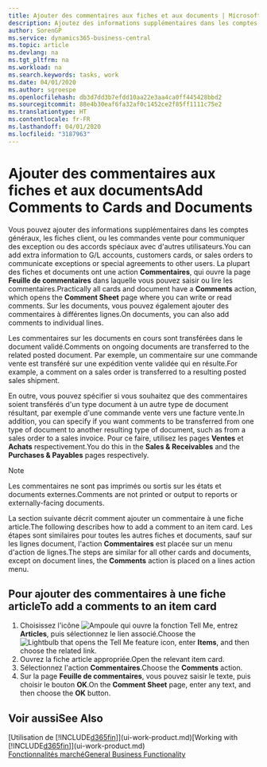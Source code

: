 ```yaml
---
title: Ajouter des commentaires aux fiches et aux documents | Microsoft Docs
description: Ajoutez des informations supplémentaires dans les comptes, les fiches client, ou les commandes vente pour communiquer des accords, tels qu'un prix spécial ou un mode de livraison, pour d'autres utilisateurs.
author: SorenGP
ms.service: dynamics365-business-central
ms.topic: article
ms.devlang: na
ms.tgt_pltfrm: na
ms.workload: na
ms.search.keywords: tasks, work
ms.date: 04/01/2020
ms.author: sgroespe
ms.openlocfilehash: db3d7dd3b7efdd10aa22e3aa4ca0ff445428bbd2
ms.sourcegitcommit: 88e4b30eaf6fa32af0c1452ce2f85ff1111c75e2
ms.translationtype: HT
ms.contentlocale: fr-FR
ms.lasthandoff: 04/01/2020
ms.locfileid: "3187963"
---
```

# <a name="add-comments-to-cards-and-documents"></a><span data-ttu-id="54e38-103">Ajouter des commentaires aux fiches et aux documents</span><span class="sxs-lookup"><span data-stu-id="54e38-103">Add Comments to Cards and Documents</span></span>
<span data-ttu-id="54e38-104">Vous pouvez ajouter des informations supplémentaires dans les comptes généraux, les fiches client, ou les commandes vente pour communiquer des exception ou des accords spéciaux avec d'autres utilisateurs.</span><span class="sxs-lookup"><span data-stu-id="54e38-104">You can add extra information to G/L accounts, customers cards, or sales orders to communicate exceptions or special agreements to other users.</span></span>
<span data-ttu-id="54e38-105">La plupart des fiches et documents ont une action **Commentaires**, qui ouvre la page **Feuille de commentaires** dans laquelle vous pouvez saisir ou lire les commentaires.</span><span class="sxs-lookup"><span data-stu-id="54e38-105">Practically all cards and document have a **Comments** action, which opens the **Comment Sheet** page where you can write or read comments.</span></span> <span data-ttu-id="54e38-106">Sur les documents, vous pouvez également ajouter des commentaires à différentes lignes.</span><span class="sxs-lookup"><span data-stu-id="54e38-106">On documents, you can also add comments to individual lines.</span></span>

<span data-ttu-id="54e38-107">Les commentaires sur les documents en cours sont transférées dans le document validé.</span><span class="sxs-lookup"><span data-stu-id="54e38-107">Comments on ongoing documents are transferred to the related posted document.</span></span> <span data-ttu-id="54e38-108">Par exemple, un commentaire sur une commande vente est transféré sur une expédition vente validée qui en résulte.</span><span class="sxs-lookup"><span data-stu-id="54e38-108">For example, a comment on a sales order is transferred to a resulting posted sales shipment.</span></span>

<span data-ttu-id="54e38-109">En outre, vous pouvez spécifier si vous souhaitez que des commentaires soient transférés d'un type document à un autre type de document résultant, par exemple d'une commande vente vers une facture vente.</span><span class="sxs-lookup"><span data-stu-id="54e38-109">In addition, you can specify if you want comments to be transferred from one type of document to another resulting type of document, such as from a sales order to a sales invoice.</span></span> <span data-ttu-id="54e38-110">Pour ce faire, utilisez les pages **Ventes** et **Achats** respectivement.</span><span class="sxs-lookup"><span data-stu-id="54e38-110">You do this in the **Sales & Receivables** and the **Purchases & Payables** pages respectively.</span></span>

> [!NOTE]
> <span data-ttu-id="54e38-111">Les commentaires ne sont pas imprimés ou sortis sur les états et documents externes.</span><span class="sxs-lookup"><span data-stu-id="54e38-111">Comments are not printed or output to reports or externally-facing documents.</span></span>

<span data-ttu-id="54e38-112">La section suivante décrit comment ajouter un commentaire à une fiche article.</span><span class="sxs-lookup"><span data-stu-id="54e38-112">The following describes how to add a comment to an item card.</span></span> <span data-ttu-id="54e38-113">Les étapes sont similaires pour toutes les autres fiches et documents, sauf sur les lignes document, l'action **Commentaires** est placée sur un menu d'action de lignes.</span><span class="sxs-lookup"><span data-stu-id="54e38-113">The steps are similar for all other cards and documents, except on document lines, the **Comments** action is placed on a lines action menu.</span></span>

## <a name="to-add-a-comments-to-an-item-card"></a><span data-ttu-id="54e38-114">Pour ajouter des commentaires à une fiche article</span><span class="sxs-lookup"><span data-stu-id="54e38-114">To add a comments to an item card</span></span>
1. <span data-ttu-id="54e38-115">Choisissez l'icône ![Ampoule qui ouvre la fonction Tell Me](media/ui-search/search_small.png "Dites-moi ce que vous voulez faire"), entrez **Articles**, puis sélectionnez le lien associé.</span><span class="sxs-lookup"><span data-stu-id="54e38-115">Choose the ![Lightbulb that opens the Tell Me feature](media/ui-search/search_small.png "Tell me what you want to do") icon, enter **Items**, and then choose the related link.</span></span>
2. <span data-ttu-id="54e38-116">Ouvrez la fiche article appropriée.</span><span class="sxs-lookup"><span data-stu-id="54e38-116">Open the relevant item card.</span></span>
3. <span data-ttu-id="54e38-117">Sélectionnez l'action **Commentaires**.</span><span class="sxs-lookup"><span data-stu-id="54e38-117">Choose the **Comments** action.</span></span>
4. <span data-ttu-id="54e38-118">Sur la page **Feuille de commentaires**, vous pouvez saisir le texte, puis choisir le bouton **OK**.</span><span class="sxs-lookup"><span data-stu-id="54e38-118">On the **Comment Sheet** page, enter any text, and then choose the **OK** button.</span></span>

## <a name="see-also"></a><span data-ttu-id="54e38-119">Voir aussi</span><span class="sxs-lookup"><span data-stu-id="54e38-119">See Also</span></span>
<span data-ttu-id="54e38-120">[Utilisation de [!INCLUDE[d365fin](includes/d365fin_md.md)]](ui-work-product.md)</span><span class="sxs-lookup"><span data-stu-id="54e38-120">[Working with [!INCLUDE[d365fin](includes/d365fin_md.md)]](ui-work-product.md)</span></span>  
[<span data-ttu-id="54e38-121">Fonctionnalités marché</span><span class="sxs-lookup"><span data-stu-id="54e38-121">General Business Functionality</span></span>](ui-across-business-areas.md)
